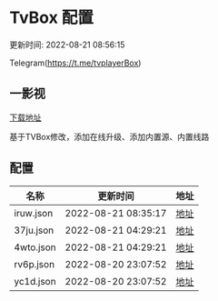 # TvBox 配置

更新时间: 2022-08-21 08:56:15

Telegram(https://t.me/tvplayerBox)

## 一影视

[下载地址](https://ghproxy.com/https://raw.githubusercontent.com/tv-player/apks/main/live/一影视_1.0.2.apk)

基于TVBox修改，添加在线升级、添加内置源、内置线路


## 配置


|   名称  | 更新时间  |地址  |
|  ----  | ----  |----  |
|  iruw.json | 2022-08-21 08:35:17 |[地址](https://box.okeybox.top/tv/iruw.json) |
|  37ju.json | 2022-08-21 04:29:21 |[地址](https://box.okeybox.top/tv/37ju.json) |
|  4wto.json | 2022-08-21 04:29:21 |[地址](https://box.okeybox.top/tv/4wto.json) |
|  rv6p.json | 2022-08-20 23:07:52 |[地址](https://box.okeybox.top/tv/rv6p.json) |
|  yc1d.json | 2022-08-20 23:07:52 |[地址](https://box.okeybox.top/tv/yc1d.json) |
  
